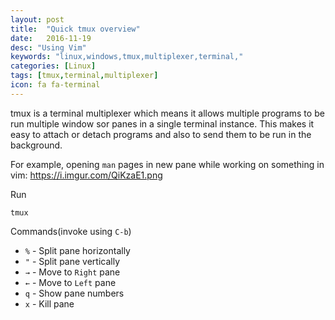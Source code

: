 ```yaml
---
layout: post
title:  "Quick tmux overview"
date:   2016-11-19
desc: "Using Vim"
keywords: "linux,windows,tmux,multiplexer,terminal,"
categories: [Linux]
tags: [tmux,terminal,multiplexer]
icon: fa fa-terminal
---
```


tmux is a terminal multiplexer which means it allows multiple programs to be run multiple window sor panes in a single terminal instance.
This makes it easy to attach or detach programs and also to send them to be run in the background.

For example, opening `man` pages in new pane while working on something in vim:
https://i.imgur.com/QiKzaE1.png

Run

```vim
tmux
```



Commands(invoke using `C-b`)

- ```%```  - Split pane horizontally
- ```"```  - Split pane vertically
- ```→```  - Move to `Right` pane
- ```←```  - Move to `Left` pane
- ```q```  - Show pane numbers
- ```x```  - Kill pane

